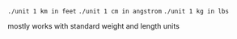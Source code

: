 ```./unit 1 km in feet```
```./unit 1 cm in angstrom```
```./unit 1 kg in lbs```

mostly works with standard weight and length units
